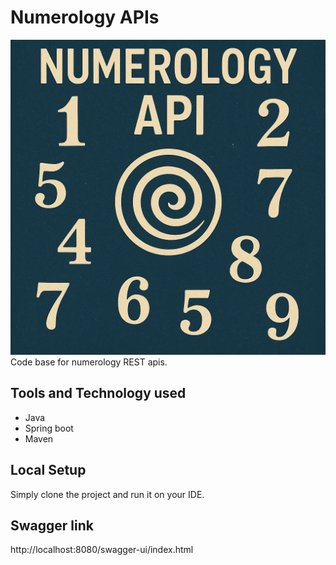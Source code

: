 # Numerology APIs
![img.png](img.png)
Code base for numerology REST apis.

## Tools and Technology used
- Java
- Spring boot
- Maven

## Local Setup
Simply clone the project and run it on your IDE.

## Swagger link
http://localhost:8080/swagger-ui/index.html